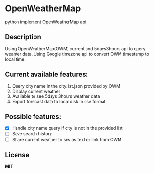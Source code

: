 # OpenWeatherMap
python implement OpenWeatherMap api

## Description
Using OpenWeatherMap(OWM) current and 5days3hours api to query weahter data.
Using Google timezone api to convert OWM timestamp to local time.

## Current available features:
1. Query city name in the city.list.json provided by OWM
2. Display current weather
3. Available to see 5days 3hours weather data
4. Export forecast data to local disk in csv format

## Possible features:
- [x] Handle city name query if city is not in the provided list
- [ ] Save search history
- [ ] Share current weather to sns as text or link from OWM

## License
**MIT**